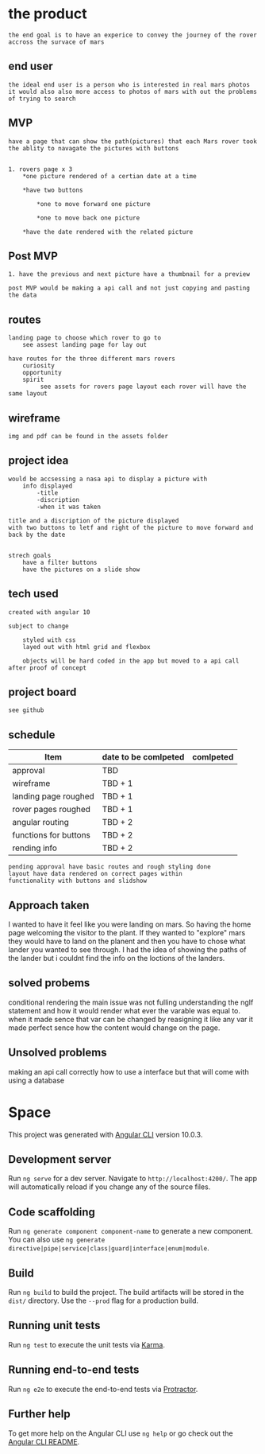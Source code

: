# the product

    the end goal is to have an experice to convey the journey of the rover accross the survace of mars

## end user

    the ideal end user is a person who is interested in real mars photos
    it would also also more access to photos of mars with out the problems of trying to search

## MVP

    have a page that can show the path(pictures) that each Mars rover took
    the ablity to navagate the pictures with buttons


    1. rovers page x 3
        *one picture rendered of a certian date at a time

        *have two buttons

            *one to move forward one picture

            *one to move back one picture

        *have the date rendered with the related picture

## Post MVP

    1. have the previous and next picture have a thumbnail for a preview

    post MVP would be making a api call and not just copying and pasting the data

## routes

    landing page to choose which rover to go to
        see assest landing page for lay out

    have routes for the three different mars rovers
        curiosity
        opportunity
        spirit
             see assets for rovers page layout each rover will have the same layout

## wireframe

    img and pdf can be found in the assets folder

## project idea

    would be accsessing a nasa api to display a picture with
        info displayed
            -title
            -discription
            -when it was taken

    title and a discription of the picture displayed
    with two buttons to letf and right of the picture to move forward and back by the date


    strech goals
        have a filter buttons
        have the pictures on a slide show

## tech used

    created with angular 10

    subject to change

        styled with css
        layed out with html grid and flexbox

        objects will be hard coded in the app but moved to a api call after proof of concept

## project board

    see github

## schedule

| Item                  | date to be comlpeted | comlpeted |
| --------------------- | -------------------- | --------- |
| approval              | TBD                  |
| wireframe             | TBD + 1              |
| landing page roughed  | TBD + 1              |
| rover pages roughed   | TBD + 1              |
| angular routing       | TBD + 2              |
| functions for buttons | TBD + 2              |
| rending info          | TBD + 2              |

    pending approval have basic routes and rough styling done
    layout have data rendered on correct pages within
    functionality with buttons and slidshow

## Approach taken

I wanted to have it feel like you were landing on mars. So having the home page welcoming the visitor to the plant. If they wanted to "explore" mars they would have to land on the planent and then you have to chose what lander you wanted to see through. I had the idea of showing the paths of the lander but i couldnt find the info on the loctions of the landers.

## solved probems

conditional rendering
the main issue was not fulling understanding the ngIf statement and how it would render what ever the varable was equal to. when it made sence that var can be changed by reasigning it like any var it made perfect sence how the content would change on the page.

## Unsolved problems

making an api call correctly
how to use a interface but that will come with using a database

# Space

This project was generated with [Angular CLI](https://github.com/angular/angular-cli) version 10.0.3.

## Development server

Run `ng serve` for a dev server. Navigate to `http://localhost:4200/`. The app will automatically reload if you change any of the source files.

## Code scaffolding

Run `ng generate component component-name` to generate a new component. You can also use `ng generate directive|pipe|service|class|guard|interface|enum|module`.

## Build

Run `ng build` to build the project. The build artifacts will be stored in the `dist/` directory. Use the `--prod` flag for a production build.

## Running unit tests

Run `ng test` to execute the unit tests via [Karma](https://karma-runner.github.io).

## Running end-to-end tests

Run `ng e2e` to execute the end-to-end tests via [Protractor](http://www.protractortest.org/).

## Further help

To get more help on the Angular CLI use `ng help` or go check out the [Angular CLI README](https://github.com/angular/angular-cli/blob/master/README.md).
